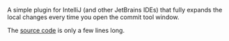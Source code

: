 A simple plugin for IntelliJ (and other JetBrains IDEs) that fully expands the local changes every time you open the commit tool window.

The [source code](src/main/kotlin/com/github/ivw/expandcommittoolwindow/ExpandCommitToolWindowListener.kt) is only a few lines long.
